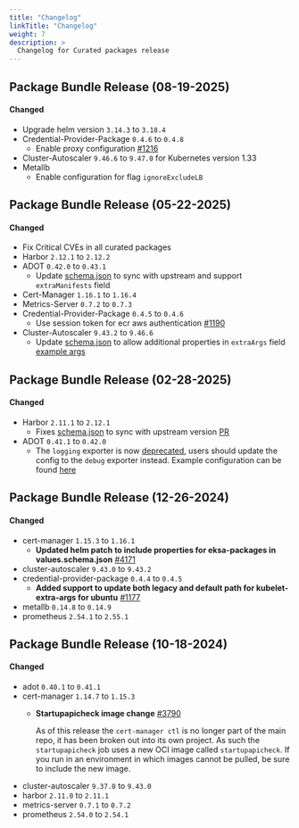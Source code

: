 ```yaml
---
title: "Changelog"
linkTitle: "Changelog"
weight: 7
description: >
  Changelog for Curated packages release
---
```

## Package Bundle Release (08-19-2025)
#### Changed
- Upgrade helm version `3.14.3` to `3.18.4`
- Credential-Provider-Package `0.4.6` to `0.4.8`
  - Enable proxy configuration [#1216](https://github.com/aws/eks-anywhere-packages/pull/1216)
- Cluster-Autoscaler `9.46.6` to `9.47.0` for Kubernetes version 1.33
- Metallb
  - Enable configuration for flag `ignoreExcludeLB`
  

## Package Bundle Release (05-22-2025)

#### Changed
- Fix Critical CVEs in all curated packages
- Harbor `2.12.1` to `2.12.2`
- ADOT `0.42.0` to `0.43.1`
  - Update [schema.json](https://github.com/aws/eks-anywhere-build-tooling/blob/main/projects/aws-observability/aws-otel-collector/helm/schema.json) to sync with upstream and support `extraManifests` field
- Cert-Manager `1.16.1` to `1.16.4`
- Metrics-Server `0.7.2` to `0.7.3`
- Credential-Provider-Package `0.4.5` to `0.4.6`
  - Use session token for ecr aws authentication [#1190](https://github.com/aws/eks-anywhere-packages/pull/1190)
- Cluster-Autoscaler `9.43.2` to `9.46.6`
  - Update [schema.json](https://github.com/aws/eks-anywhere-build-tooling/blob/main/projects/kubernetes/autoscaler/1-32/helm/schema.json) to allow additional properties in `extraArgs` field [example args](https://github.com/kubernetes/autoscaler/blob/cluster-autoscaler-chart-9.46.6/cluster-autoscaler/FAQ.md#what-are-the-parameters-to-ca)


## Package Bundle Release (02-28-2025)

#### Changed

- Harbor `2.11.1` to `2.12.1`
  - Fixes [schema.json](https://github.com/aws/eks-anywhere-build-tooling/blob/main/projects/goharbor/harbor/helm/schema.json) to sync with upstream version [PR](https://github.com/aws/eks-anywhere-build-tooling/pull/4373)
- ADOT `0.41.1` to `0.42.0`
  - The `logging` exporter is now [deprecated](https://github.com/open-telemetry/opentelemetry-collector/pull/11037), users should update the config to the `debug` exporter instead. Example configuration can be found [here](https://github.com/open-telemetry/opentelemetry-collector/blob/main/exporter/debugexporter/README.md)


## Package Bundle Release (12-26-2024)

#### Changed

- cert-manager `1.15.3` to `1.16.1`
  - **Updated helm patch to include properties for eksa-packages in values.schema.json** [#4171](https://github.com/aws/eks-anywhere-build-tooling/pull/4171)
- cluster-autoscaler `9.43.0` to `9.43.2`
- credential-provider-package `0.4.4` to `0.4.5`
  - **Added support to update both legacy and default path for kubelet-extra-args for ubuntu** [#1177](https://github.com/aws/eks-anywhere-packages/pull/1177)
- metallb `0.14.8` to `0.14.9`
- prometheus `2.54.1` to `2.55.1`

## Package Bundle Release (10-18-2024)

#### Changed
- adot `0.40.1` to `0.41.1`
- cert-manager `1.14.7` to `1.15.3`
  - **Startupapicheck image change** [#3790](https://github.com/aws/eks-anywhere-build-tooling/pull/3790)

    As of this release the `cert-manager ctl` is no longer part of the main repo, it has been broken out into its own project. As such the `startupapicheck` job uses a new OCI image called `startupapicheck`. If you run in an environment in which images cannot be pulled, be sure to include the new image.
- cluster-autoscaler `9.37.0` to `9.43.0`
- harbor `2.11.0` to `2.11.1`
- metrics-server `0.7.1` to `0.7.2`
- prometheus `2.54.0` to `2.54.1`
